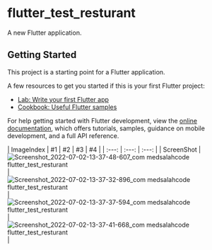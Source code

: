 # flutter_test_resturant

A new Flutter application.

## Getting Started

This project is a starting point for a Flutter application.

A few resources to get you started if this is your first Flutter project:

- [Lab: Write your first Flutter app](https://docs.flutter.dev/get-started/codelab)
- [Cookbook: Useful Flutter samples](https://docs.flutter.dev/cookbook)

For help getting started with Flutter development, view the
[online documentation](https://docs.flutter.dev/), which offers tutorials,
samples, guidance on mobile development, and a full API reference.

| ImageIndex | #1 | #2 | #3 | #4 |
| :---: | :---: | :---: |
| ScreenShot | ![Screenshot_2022-07-02-13-37-48-607_com medsalahcode flutter_test_resturant](https://user-images.githubusercontent.com/67063037/177001820-4f41580b-87d1-4eca-876f-f9e2e1c998e7.jpg) | ![Screenshot_2022-07-02-13-37-32-896_com medsalahcode flutter_test_resturant](https://user-images.githubusercontent.com/67063037/177001823-e6140478-23c8-40a1-9659-8e0a3bf192f8.jpg) | ![Screenshot_2022-07-02-13-37-37-594_com medsalahcode flutter_test_resturant](https://user-images.githubusercontent.com/67063037/177001827-c0e32a27-c58d-4516-8e34-a85cb74ccf09.jpg)  | ![Screenshot_2022-07-02-13-37-41-668_com medsalahcode flutter_test_resturant](https://user-images.githubusercontent.com/67063037/177001829-6283019a-df4f-4e5a-ab3f-ee45c9b5774f.jpg)  |


